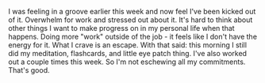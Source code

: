 I was feeling in a groove earlier this week and now feel I've been kicked out of it.
Overwhelm for work and stressed out about it.
It's hard to think about other things I want to make progress on in my personal life when that happens. Doing more "work" outside of the job - it feels like I don't have the energy for it. What I crave is an escape.
With that said: this morning I still did my meditation, flashcards, and little eye patch thing. I've also worked out a couple times this week. So I'm not eschewing all my commitments. That's good.